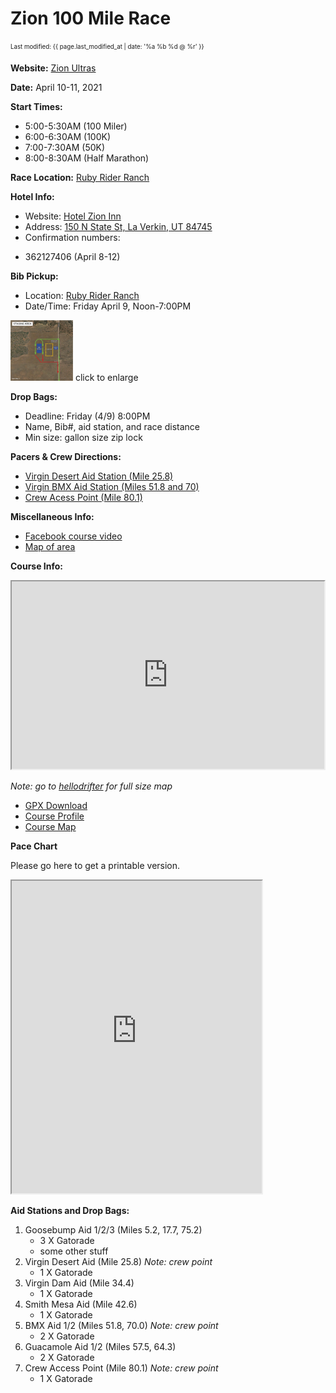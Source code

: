 ---
---
# Zion 100 Mile Race 
<sub><sup>Last modified: {{ page.last_modified_at | date: '%a %b %d @ %r' }}</sup></sub>


**Website:** [Zion Ultras](https://vacationraces.com/ultras/zion)

**Date:** April 10-11, 2021

**Start Times:**
  * 5:00-5:30AM (100 Miler)
  * 6:00-6:30AM (100K)
  * 7:00-7:30AM (50K)
  * 8:00-8:30AM (Half Marathon)

**Race Location:** [Ruby Rider Ranch](https://bit.ly/rrr-map)

**Hotel Info:** 
  * Website: [Hotel Zion Inn](https://hotelzioninn.com)
  * Address: [150 N State St, La Verkin, UT 84745](https://g.page/HotelZionInn?share)
  * Confirmation numbers:
  - 362127406 (April 8-12)

**Bib Pickup:** 
  * Location: [Ruby Rider Ranch](https://bit.ly/rrr-map)
  * Date/Time: Friday April 9, Noon-7:00PM


<a href="2021-Zion-Drive-thru-bib-pickup.png"><img src="2021-Zion-Drive-thru-bib-pickup.png" width="100" /></a> 
click to enlarge

**Drop Bags:**
  * Deadline: Friday (4/9) 8:00PM
  * Name, Bib#, aid station, and race distance
  * Min size: gallon size zip lock

**Pacers & Crew Directions:**
  * [Virgin Desert Aid Station (Mile 25.8)](https://goo.gl/maps/p5rxFZBoznb8urrRA)
  * [Virgin BMX Aid Station (Miles 51.8 and 70)](https://goo.gl/maps/fnpPxPqkrCe2ybTZ8)
  * [Crew Acess Point (Mile 80.1)](https://goo.gl/maps/4kyo1vqHFaVM8Qwy9)

**Miscellaneous Info:**
  * [Facebook course video]( https://www.facebook.com/watch/live/?v=758444185083165&ref=watch_permalink)
  * [Map of area](https://www.trailforks.com/trails/map/?lat=37.12523&lon=-113.13548&z=12.2&activitytype=1)

**Course Info:**

<iframe src='https://www.hellodrifter.com/embedded/v1/dlvbdd' width="500" height="300"></iframe>

_Note: go to [hellodrifter](https://www.hellodrifter.com/routes/2021-zion-100-mile-by-ak#) for full size map_

  * [GPX Download](2021-zion-100M.gpx)
  * [Course Profile](2021-zion-100M-profile.png)
  * [Course Map](2021-zion-100M-map.png)

**Pace Chart**

Please go here to get a printable version.
<style>
.responsive-wrap iframe{ max-width: 100%;}
</style>
<div class="responsive-wrap">
<iframe src="https://docs.google.com/spreadsheets/d/e/2PACX-1vSPloevHtXPqV7GEfZ7ghUs7sSI-3UDpvd_RXR7QG8fiqZfZQeIneTkneSkBTZZhVd4b-WVUreSwgdO/pubhtml?gid=796406574&amp;single=true&amp;widget=true&amp;headers=false" height="500" width="400"></iframe>
</div>



**Aid Stations and Drop Bags:**
1. Goosebump Aid 1/2/3 (Miles 5.2, 17.7, 75.2)
    * 3 X Gatorade
    * some other stuff
2. Virgin Desert Aid (Mile 25.8) 
_Note: crew point_
    * 1 X Gatorade
3. Virgin Dam Aid (Mile 34.4)
    * 1 X Gatorade
4. Smith Mesa Aid (Mile 42.6)
    * 1 X Gatorade
5. BMX Aid 1/2 (Miles 51.8, 70.0)
_Note: crew point_
    * 2 X Gatorade
6. Guacamole Aid 1/2 (Miles 57.5, 64.3)
    * 2 X Gatorade
7. Crew Access Point (Mile 80.1)
_Note: crew point_
    * 1 X Gatorade
